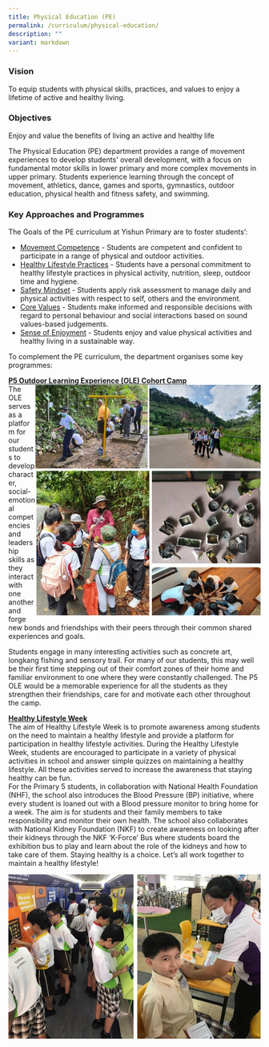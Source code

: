 ```yaml
---
title: Physical Education (PE)
permalink: /curriculum/physical-education/
description: ""
variant: markdown
---
```

### **Vision**
To equip students with physical skills, practices, and values to enjoy a lifetime of active and healthy living. 

### **Objectives**
Enjoy and value the benefits of living an active and healthy life

The Physical Education (PE) department provides a range of movement experiences to develop students' overall development, with a focus on fundamental motor skills in lower primary and more complex movements in upper primary. Students experience learning through the concept of movement, athletics, dance, games and sports, gymnastics, outdoor education, physical health and fitness safety, and swimming.

### **Key Approaches and Programmes**
The Goals of the PE curriculum at Yishun Primary are to foster students’:

* <u>Movement Competence</u> - Students are competent and confident to participate in a range of physical and outdoor activities.
* <u>Healthy Lifestyle Practices</u> - Students have a personal commitment to healthy lifestyle practices in physical activity, nutrition, sleep, outdoor time and hygiene.
* <u>Safety Mindset</u> - Students apply risk assessment to manage daily and physical activities with respect to self, others and the environment.
* <u>Core Values</u> - Students make informed and responsible decisions with regard to personal behaviour and social interactions based on sound values-based judgements.
* <u>Sense of Enjoyment</u> - Students enjoy and value physical activities and healthy living in a sustainable way.

To complement the PE curriculum, the department organises some key programmes:

**<u>P5 Outdoor Learning Experience (OLE) Cohort Camp</u>**
<br>
<img src="/images/Experience/Curriculum/pe_01_v1.jpg" style="width:450px;height:460px; float: right">The OLE serves as a platform for our students to develop character, social-emotional competencies and leadership skills as they interact with one another and forge new bonds and friendships with their peers through their common shared experiences and goals. 

Students engage in many interesting activities such as concrete art, longkang fishing and sensory trail.
For many of our students, this may well be their first time stepping out of their comfort zones of their home and familiar environment to one where they were constantly challenged. The P5 OLE would be a memorable experience for all the students as they strengthen their friendships, care for and motivate each other throughout the camp.

**<u>Healthy Lifestyle Week</u>**
<br>
The aim of Healthy Lifestyle Week is to promote awareness among students on the need to maintain a healthy lifestyle and provide a platform for participation in healthy lifestyle activities.
During the Healthy Lifestyle Week, students are encouraged to participate in a variety of physical activities in school and answer simple quizzes on maintaining a healthy lifestyle. All these activities served to increase the awareness that staying healthy can be fun.  
For the Primary 5 students, in collaboration with National Health Foundation (NHF), the school also introduces the Blood Pressure (BP) initiative, where every student is loaned out with a Blood pressure monitor to bring home for a week. The aim is for students and their family members to take responsibility and monitor their own health.
The school also collaborates with National Kidney Foundation (NKF) to create awareness on looking after their kidneys through the NKF ‘K-Force’ Bus where students board the exhibition bus to play and learn about the role of the kidneys and how to take care of them.
Staying healthy is a choice. Let’s all work together to maintain a healthy lifestyle!

![](/images/Experience/Curriculum/pe_02_v1.jpg)